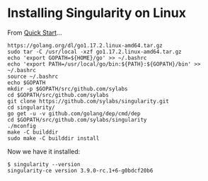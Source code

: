 # Installing Singularity on Linux

From [Quick Start](https://sylabs.io/guides/3.0/user-guide/quick_start.html)...

```
https://golang.org/dl/go1.17.2.linux-amd64.tar.gz
sudo tar -C /usr/local -xzf go1.17.2.linux-amd64.tar.gz 
echo 'export GOPATH=${HOME}/go' >> ~/.bashrc 
echo 'export PATH=/usr/local/go/bin:${PATH}:${GOPATH}/bin' >> ~/.bashrc
source ~/.bashrc
echo $GOPATH
mkdir -p $GOPATH/src/github.com/sylabs
cd $GOPATH/src/github.com/sylabs
git clone https://github.com/sylabs/singularity.git
cd singularity/
go get -u -v github.com/golang/dep/cmd/dep
cd $GOPATH/src/github.com/sylabs/singularity
./mconfig 
make -C builddir
sudo make -C builddir install
```

Now we have it installed:

```
$ singularity --version
singularity-ce version 3.9.0-rc.1+6-g0bdcf20b6
```

